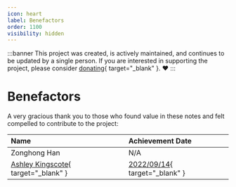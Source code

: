 ```yaml
---
icon: heart
label: Benefactors
order: 1100
visibility: hidden
---
```


:::banner
This project was created, is actively maintained, and continues to be updated by a single person. If you are interested in supporting the project, please consider [donating](https://square.link/u/Vk2R7V2M){ target="_blank" }. ❤️
:::

# Benefactors

A very gracious thank you to those who found value in these notes and felt compelled to contribute to the project:

Name | Achievement Date
:--- | :---
Zonghong Han | N/A
[Ashley Kingscote](https://www.linkedin.com/in/ashley-kingscote-87581094){ target="_blank" } | [2022/09/14](https://www.credly.com/badges/1b7e92f3-0841-4335-bfc2-5d92b19d2197){ target="_blank" }